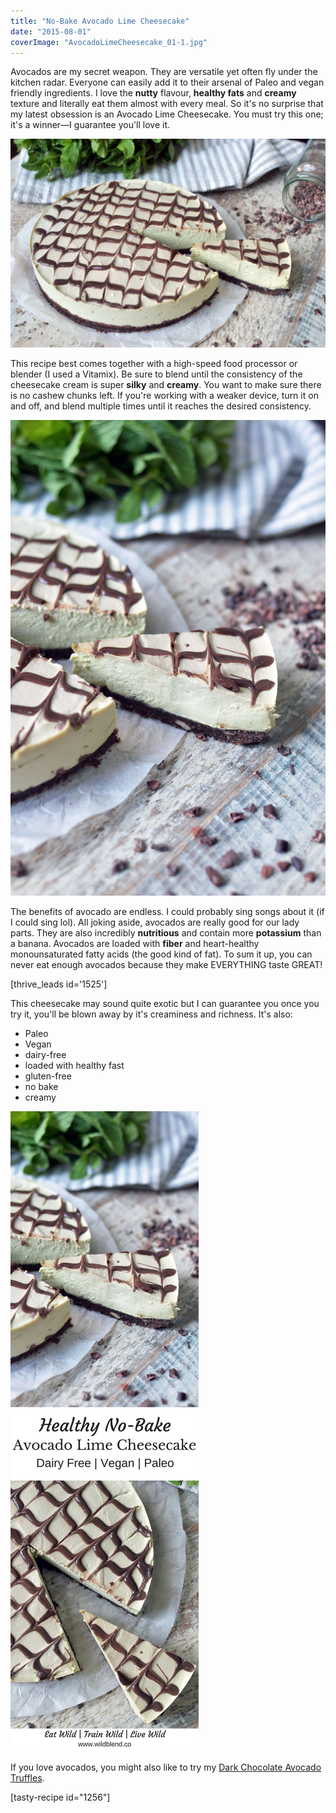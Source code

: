 ```yaml
---
title: "No-Bake Avocado Lime Cheesecake"
date: "2015-08-01"
coverImage: "AvocadoLimeCheesecake_01-1.jpg"
---
```


Avocados are my secret weapon. They are versatile yet often fly under the kitchen radar. Everyone can easily add it to their arsenal of Paleo and vegan friendly ingredients. I love the **nutty** flavour, **healthy fats** and **creamy** texture and literally eat them almost with every meal. So it's no surprise that my latest obsession is an Avocado Lime Cheesecake. You must try this one; it's a winner—I guarantee you'll love it.

![Avocado Lime Cheesecake](images/AvocadoLimeCheesecake_01-1.jpg)

This recipe best comes together with a high-speed food processor or blender (I used a Vitamix). Be sure to blend until the consistency of the cheesecake cream is super **silky** and **creamy**. You want to make sure there is no cashew chunks left. If you're working with a weaker device, turn it on and off, and blend multiple times until it reaches the desired consistency.

![Avocado Lime Cheesecake](images/AvocadoLimeCheesecake_03-1.jpg)

The benefits of avocado are endless. I could probably sing songs about it (if I could sing lol). All joking aside, avocados are really good for our lady parts. They are also incredibly **nutritious** and contain more **potassium** than a banana. Avocados are loaded with **fiber** and heart-healthy monounsaturated fatty acids (the good kind of fat). To sum it up, you can never eat enough avocados because they make EVERYTHING taste GREAT!

\[thrive\_leads id='1525'\]

This cheesecake may sound quite exotic but I can guarantee you once you try it, you'll be blown away by it's creaminess and richness. It's also:

- Paleo
- Vegan
- dairy-free
- loaded with healthy fast
- gluten-free
- no bake
- creamy

![Avocado Lime Cheesecake](images/Pin-Avocado-Lime-Cheesecake.jpg)

If you love avocados, you might also like to try my [Dark Chocolate Avocado Truffles](https://www.wildblend.co/dark-chocolate-avocado-truffles/).

\[tasty-recipe id="1256"\]
